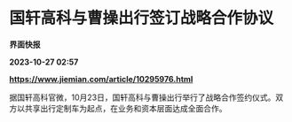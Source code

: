 # 国轩高科与曹操出行签订战略合作协议
**界面快报**

**2023-10-27 02:57**

**https://www.jiemian.com/article/10295976.html**

据国轩高科官微，10月23日，国轩高科与曹操出行举行了战略合作签约仪式。双方以共享出行定制车为起点，在业务和资本层面达成全面合作。